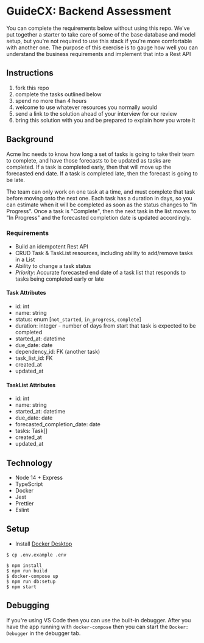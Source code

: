 # GuideCX: Backend Assessment

You can complete the requirements below without using this repo. We've put together a starter to
take care of some of the base database and model setup, but you're not required to use this stack
if you're more comfortable with another one. The purpose of this exercise is to gauge how well
you can understand the business requirements and implement that into a Rest API

## Instructions

1. fork this repo
2. complete the tasks outlined below
3. spend no more than 4 hours
4. welcome to use whatever resources you normally would
5. send a link to the solution ahead of your interview for our review
6. bring this solution with you and be prepared to explain how you wrote it

## Background

Acme Inc needs to know how long a set of tasks is going to take their team to complete, and have those
forecasts to be updated as tasks are completed. If a task is completed early, then that will move up the
forecasted end date. If a task is completed late, then the forecast is going to be late.

The team can only work on one task at a time, and must complete that task before moving onto the next one. Each
task has a duration in days, so you can estimate when it will be completed as soon as the status changes to "In Progress".
Once a task is "Complete", then the next task in the list moves to "In Progress" and the forecasted completion date
is updated accordingly.

### Requirements

- Build an idempotent Rest API
- CRUD Task & TaskList resources, including ability to add/remove tasks in a List
- Ability to change a task status
- _Priority_: Accurate forecasted end date of a task list that responds to tasks being completed early or late

#### Task Attributes

- id: int
- name: string
- status: enum [`not_started`, `in_progress`, `complete`]
- duration: integer - number of days from start that task is expected to be completed
- started_at: datetime
- due_date: date
- dependency_id: FK (another task)
- task_list_id: FK
- created_at
- updated_at

#### TaskList Attributes

- id: int
- name: string
- started_at: datetime
- due_date: date
- forecasted_completion_date: date
- tasks: Task[]
- created_at
- updated_at

## Technology

- Node 14 + Express
- TypeScript
- Docker
- Jest
- Prettier
- Eslint

## Setup

- Install [Docker Desktop](https://www.docker.com/products/docker-desktop)

```
$ cp .env.example .env
```

```
$ npm install
$ npm run build
$ docker-compose up
$ npm run db:setup
$ npm start
```

## Debugging

If you're using VS Code then you can use the built-in debugger. After you have the app running with `docker-compose` then you can start the `Docker: Debugger` in the debugger tab.

